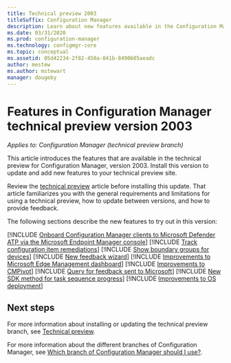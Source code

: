 ```yaml
---
title: Technical preview 2003
titleSuffix: Configuration Manager
description: Learn about new features available in the Configuration Manager technical preview branch version 2003.
ms.date: 03/31/2020
ms.prod: configuration-manager
ms.technology: configmgr-core
ms.topic: conceptual
ms.assetid: 05d42234-2f82-450a-841b-8490605aeadc
author: mestew
ms.author: mstewart
manager: dougeby
---
```


# Features in Configuration Manager technical preview version 2003

*Applies to: Configuration Manager (technical preview branch)*

This article introduces the features that are available in the technical preview for Configuration Manager, version 2003. Install this version to update and add new features to your technical preview site.

Review the [technical preview](/configmgr/core/get-started/technical-preview) article before installing this update. That article familiarizes you with the general requirements and limitations for using a technical preview, how to update between versions, and how to provide feedback.

The following sections describe the new features to try out in this version:

<!-- [!INCLUDE [Example feature name](includes/2003/1234567.md)] -->

[!INCLUDE [Onboard Configuration Manager clients to Microsoft Defender ATP via the Microsoft Endpoint Manager console](includes/2003/5691658.md)]
[!INCLUDE [Track configuration item remediations](includes/2003/4261411.md)]
[!INCLUDE [Show boundary groups for devices](includes/2003/6521835.md)]
[!INCLUDE [New feedback wizard](includes/2003/3180826.md)]
[!INCLUDE [Improvements to Microsoft Edge Management dashboard](includes/2003/5907383.md)]
[!INCLUDE [Improvements to CMPivot](includes/2003/6518631.md)]
[!INCLUDE [Query for feedback sent to Microsoft](includes/2003/6488450.md)]
[!INCLUDE [New SDK method for task sequence progress](includes/2003/6448458.md)]
[!INCLUDE [Improvements to OS deployment](includes/2003/6452769.md)]

<!--
## General known issues

[!INCLUDE [Can't delete collections](includes/2003/known-issue-6215446.md)]
-->

## Next steps

For more information about installing or updating the technical preview branch, see [Technical preview](/configmgr/core/get-started/technical-preview).

For more information about the different branches of Configuration Manager, see [Which branch of Configuration Manager should I use?](/configmgr/core/understand/which-branch-should-i-use).
